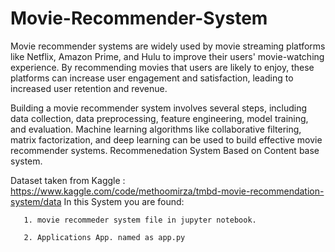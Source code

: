 # Movie-Recommender-System
Movie recommender systems are widely used by movie streaming platforms like Netflix, Amazon Prime, and Hulu to improve their users' movie-watching experience. By recommending movies that users are likely to enjoy, these platforms can increase user engagement and satisfaction, leading to increased user retention and revenue.

Building a movie recommender system involves several steps, including data collection, data preprocessing, feature engineering, model training, and evaluation. Machine learning algorithms like collaborative filtering, matrix factorization, and deep learning can be used to build effective movie recommender systems.
Recommenedation System Based on Content base system.

Dataset taken from Kaggle : https://www.kaggle.com/code/methoomirza/tmbd-movie-recommendation-system/data
In this System you are found:
       
       1. movie recommeder system file in jupyter notebook.
       
       2. Applications App. named as app.py
        
